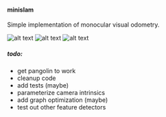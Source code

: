 #### minislam

Simple implementation of monocular visual odometry.

![alt text](https://github.com/markoelez/minislam/blob/master/example.png?raw=true)
![alt text](https://github.com/markoelez/minislam/blob/master/features.png?raw=true)
![alt text](https://github.com/markoelez/minislam/blob/master/map.png?raw=true)

##### todo:
- get pangolin to work
- cleanup code
- add tests (maybe)
- parameterize camera intrinsics
- add graph optimization (maybe)
- test out other feature detectors
